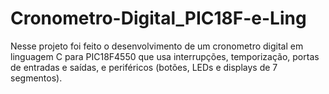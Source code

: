 # Cronometro-Digital_PIC18F-e-Ling

Nesse projeto foi feito o desenvolvimento de um cronometro digital em linguagem C para PIC18F4550 que usa interrupções, temporização, portas de entradas e saídas, e periféricos (botões, LEDs e displays de 7 segmentos).
